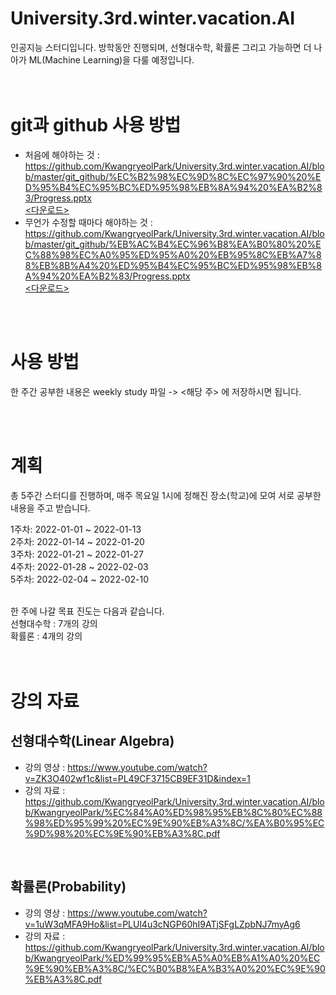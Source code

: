 # University.3rd.winter.vacation.AI
인공지능 스터디입니다. 방학동안 진행되며, 선형대수학, 확률론 그리고 가능하면 더 나아가 ML(Machine Learning)을 다룰 예정입니다.     
<br>
<br>


# git과 github 사용 방법
* 처음에 해야하는 것 : https://github.com/KwangryeolPark/University.3rd.winter.vacation.AI/blob/master/git_github/%EC%B2%98%EC%9D%8C%EC%97%90%20%ED%95%B4%EC%95%BC%ED%95%98%EB%8A%94%20%EA%B2%83/Progress.pptx     
<a href="https://github.com/KwangryeolPark/University.3rd.winter.vacation.AI/raw/master/git_github/%EC%B2%98%EC%9D%8C%EC%97%90%20%ED%95%B4%EC%95%BC%ED%95%98%EB%8A%94%20%EA%B2%83/Progress.pptx">    <다운로드> </a>
* 무언가 수정할 때마다 해야하는 것 : https://github.com/KwangryeolPark/University.3rd.winter.vacation.AI/blob/master/git_github/%EB%AC%B4%EC%96%B8%EA%B0%80%20%EC%88%98%EC%A0%95%ED%95%A0%20%EB%95%8C%EB%A7%88%EB%8B%A4%20%ED%95%B4%EC%95%BC%ED%95%98%EB%8A%94%20%EA%B2%83/Progress.pptx     
<a href="https://github.com/KwangryeolPark/University.3rd.winter.vacation.AI/raw/master/git_github/%EB%AC%B4%EC%96%B8%EA%B0%80%20%EC%88%98%EC%A0%95%ED%95%A0%20%EB%95%8C%EB%A7%88%EB%8B%A4%20%ED%95%B4%EC%95%BC%ED%95%98%EB%8A%94%20%EA%B2%83/Progress.pptx">    <다운로드> </a>

<br>
<br>
  
# 사용 방법
한 주간 공부한 내용은 weekly study 파일 -> <해당 주> 에 저장하시면 됩니다.

<br>
<br>

# 계획
총 5주간 스터디를 진행하며, 매주 목요일 1시에 정해진 장소(학교)에 모여 서로 공부한 내용을 주고 받습니다.
<br>

1주차: 2022-01-01 ~ 2022-01-13     
2주차: 2022-01-14 ~ 2022-01-20     
3주차: 2022-01-21 ~ 2022-01-27     
4주차: 2022-01-28 ~ 2022-02-03     
5주차: 2022-02-04 ~ 2022-02-10     
<br>

한 주에 나갈 목표 진도는 다음과 같습니다.     
선형대수학 : 7개의 강의     
확률론     : 4개의 강의     
<br>
<br>

# 강의 자료
## 선형대수학(Linear Algebra)
* 강의 영상 : https://www.youtube.com/watch?v=ZK3O402wf1c&list=PL49CF3715CB9EF31D&index=1     
* 강의 자료 : https://github.com/KwangryeolPark/University.3rd.winter.vacation.AI/blob/KwangryeolPark/%EC%84%A0%ED%98%95%EB%8C%80%EC%88%98%ED%95%99%20%EC%9E%90%EB%A3%8C/%EA%B0%95%EC%9D%98%20%EC%9E%90%EB%A3%8C.pdf
<br>

## 확률론(Probability)
* 강의 영상 : https://www.youtube.com/watch?v=1uW3qMFA9Ho&list=PLUl4u3cNGP60hI9ATjSFgLZpbNJ7myAg6
* 강의 자료 : https://github.com/KwangryeolPark/University.3rd.winter.vacation.AI/blob/KwangryeolPark/%ED%99%95%EB%A5%A0%EB%A1%A0%20%EC%9E%90%EB%A3%8C/%EC%B0%B8%EA%B3%A0%20%EC%9E%90%EB%A3%8C.pdf
<br>
